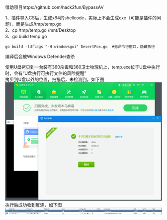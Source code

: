 借助项目https://github.com/hack2fun/BypassAV

1、插件导入CS后，生成x64的shellcode，实际上不会生成exe（可能是插件的问题），而是生成/tmp/temp.go  
2、cp /tmp/temp.go /mnt/Desktop  
3、go build temp.go  
```
go build -ldflags "-H windowsgui" DesertFox.go  #无命令行窗口，隐藏执行
```

编译后会被Windows Defender查杀

使用U盘拷贝到一台装有360杀毒和360卫士物理机上，temp.exe位于U盘中执行时，会有“U盘执行可执行文件的风险提醒”  
拷贝到U盘以外的位置，扫描后，未检测到，如下图  
![image](./pic/0.png)  
执行后成功收到反连，如下图  
![image](./pic/1.png)

